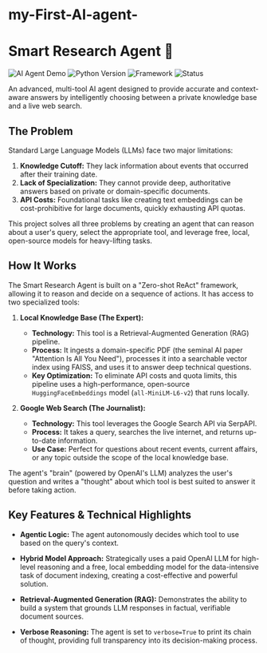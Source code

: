 # my-First-AI-agent-
# Smart Research Agent 🧠

![AI Agent Demo](https://img.shields.io/badge/AI-Agent-blueviolet )
![Python Version](https://img.shields.io/badge/Python-3.9+-blue )
![Framework](https://img.shields.io/badge/Framework-LangChain-yellow )
![Status](https://img.shields.io/badge/Status-Optimized-brightgreen )

An advanced, multi-tool AI agent designed to provide accurate and context-aware answers by intelligently choosing between a private knowledge base and a live web search.  

## The Problem

Standard Large Language Models (LLMs) face two major limitations:
1.  **Knowledge Cutoff:** They lack information about events that occurred after their training date.
2.  **Lack of Specialization:** They cannot provide deep, authoritative answers based on private or domain-specific documents.
3.  **API Costs:** Foundational tasks like creating text embeddings can be cost-prohibitive for large documents, quickly exhausting API quotas.

This project solves all three problems by creating an agent that can reason about a user's query, select the appropriate tool, and leverage free, local, open-source models for heavy-lifting tasks.

## How It Works

The Smart Research Agent is built on a "Zero-shot ReAct" framework, allowing it to reason and decide on a sequence of actions. It has access to two specialized tools:

1.  **Local Knowledge Base (The Expert):**
    *   **Technology:** This tool is a Retrieval-Augmented Generation (RAG) pipeline.
    *   **Process:** It ingests a domain-specific PDF (the seminal AI paper "Attention Is All You Need"), processes it into a searchable vector index using FAISS, and uses it to answer deep technical questions.
    *   **Key Optimization:** To eliminate API costs and quota limits, this pipeline uses a high-performance, open-source `HuggingFaceEmbeddings` model (`all-MiniLM-L6-v2`) that runs locally.

2.  **Google Web Search (The Journalist):**
    *   **Technology:** This tool leverages the Google Search API via SerpAPI.
    *   **Process:** It takes a query, searches the live internet, and returns up-to-date information.
    *   **Use Case:** Perfect for questions about recent events, current affairs, or any topic outside the scope of the local knowledge base.

The agent's "brain" (powered by OpenAI's LLM) analyzes the user's question and writes a "thought" about which tool is best suited to answer it before taking action.

## Key Features & Technical Highlights

*   **Agentic Logic:** The agent autonomously decides which tool to use based on the query's context.
*   **Hybrid Model Approach:** Strategically uses a paid OpenAI LLM for high-level reasoning and a free, local embedding model for the data-intensive task of document indexing, creating a cost-effective and powerful solution.
 
*   **Retrieval-Augmented Generation (RAG):** Demonstrates the ability to build a system that grounds LLM responses in factual, verifiable document sources.
*   **Verbose Reasoning:** The agent is set to `verbose=True` to print its chain of thought, providing full transparency into its decision-making process.

   
